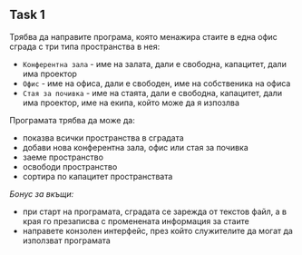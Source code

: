 ## Task 1
Трябва да направите програма, която менажира стаите в една офис сграда с три типа пространства в нея:
- `Конферентна зала` - име на залата, дали е свободна, капацитет, дали има проектор 
- `Офис` - име на офиса, дали е свободен, име на собственика на офиса
- `Стая за почивка` - име на стаята, дали е свободна, капацитет, дали има проектор, име на екипа, който може да я изпозлва

Програмата трябва да може да:
- показва всички пространства в сградата
- добави нова конферентна зала, офис или стая за почивка
- заеме пространство
- освободи пространство
- сортира по капацитет пространствата

_Бонус за вкъщи:_ 
- при старт на програмата, сградата се зарежда от текстов файл, а в края го презаписва с променената информация за стаите
- направете конзолен интерфейс, през който служителите да могат да използват програмата